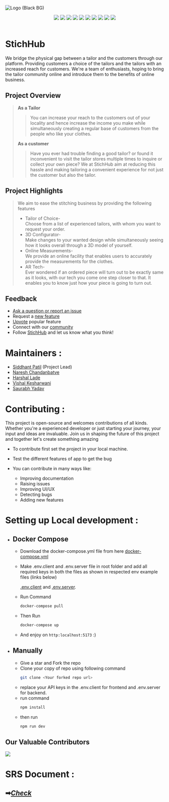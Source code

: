 ![Logo (Black BG)](https://user-images.githubusercontent.com/77800620/217613866-35741ca4-a2a2-4d19-a0ad-5315a5e5a02a.png)
    
<div align="center">
   <img src="https://img.shields.io/github/repo-size/UBA-GCOEN/StichHub?style=for-the-badge" />
   <img src="https://img.shields.io/github/issues-raw/UBA-GCOEN/StichHub?style=for-the-badge" />
   <img src="https://img.shields.io/github/issues-closed-raw/UBA-GCOEN/StichHub?style=for-the-badge" />
    <img src="https://img.shields.io/github/license/UBA-GCOEN/StichHub?style=for-the-badge" />

   <img src="https://img.shields.io/github/issues-pr-raw/UBA-GCOEN/StichHub?style=for-the-badge" />
    <img src="https://img.shields.io/github/issues-pr-closed-raw/UBA-GCOEN/StichHub?style=for-the-badge" />
    <img src="https://img.shields.io/github/stars/UBA-GCOEN/StichHub?style=for-the-badge" />
 
   <img src="https://img.shields.io/github/contributors/UBA-GCOEN/StichHub?style=for-the-badge" />
   <img src="https://img.shields.io/github/forks/UBA-GCOEN/StichHub?style=for-the-badge" />
  <img src="https://img.shields.io/github/last-commit/UBA-GCOEN/StichHub?style=for-the-badge" />
     </div>
     <br>

# StichHub

We bridge the physical gap between a tailor and the customers through our platform. Providing customers a choice of the tailors and the tailors with an increased reach for customers.
We're a team of enthusiasts, hoping to bring the tailor community online and introduce them to the benefits of online business.


## Project Overview
>**As a Tailor**
>>You can increase your reach to the customers out of your locality and hence increase the income you make while simultaneously creating a regular base of customers from the people who like your clothes.
>
>**As a customer**
>>Have you ever had trouble finding a good tailor? or found it inconvenient to visit the tailor stores multiple times to inquire or collect your own piece?
We at StichHub aim at reducing this hassle and making tailoring a convenient experience for not just the customer but also the tailor.

## Project Highlights
>We aim to ease the stitching business by providing the following features
> - Tailor of Choice-<br>
>  Choose from a list of experienced tailors, with whom you want to request your order.
> - 3D Configurator-<br>
>  Make changes to your wanted design while simultaneously seeing how it looks overall through a 3D model of yourself.
> - Online Measurements-<br>
>  We provide an online facility that enables users to accurately provide the measurements for the clothes.
> - AR Tech-<br>
>  Ever wondered if an ordered piece will turn out to be exactly same as it looks, with our tech you come one step closer to that. It enables you to know just how your piece is going to turn out.
<!-- 
## Previous Builds
link here- -->

## Feedback
 - [Ask a question or report an issue](https://github.com/UBA-GCOEN/StichHub/issues)
 - Request a [new feature](https://github.com/UBA-GCOEN/StichHub/issues)
 - [Upvote]() popular feature
 - Connect with our [community]()
 - Follow [StichHub]() and let us know what you think!

# Maintainers :
  - [Siddhant Patil](https://github.com/Siddhant-Patil0203) (Project Lead)
  - [Naresh Chandanbatve](https://github.com/Naresh-chandanbatve)
  - [Harshal Lade](https://github.com/LadeHarshal)
  - [Vishal Kesharwani](https://github.com/vishal10kesharwani)
  - [Saurabh Yadav](https://github.com/Saurabb-coder)

# Contributing :
This project is open-source and welcomes contributions of all kinds. Whether you're a experienced developer or just starting your journey, your input and ideas are invaluable. Join us in shaping the future of this project and together let's create something amazing

   - To contribute first set the project in your local machine.

   - Test the different features of app to get the bug

   - You can contribute in many ways like:
      - Improving documentation
      - Raising issues 
      - Improving UI/UX 
      - Detecting bugs 
      - Adding new features


        

# Setting up Local development :
  - ## Docker Compose 
     - Download the docker-compose.yml file from here <a href="https://github.com/Naresh-chandanbatve/StichHub/raw/main/docker-compose.yml" download="docker-compose.yml" >docker-compose.yml</a>
     - Make .env.client and .env.server file in root folder and add all required keys in both the files as shown in respected env example files (links below)
     
       [.env.client](https://github.com/Naresh-chandanbatve/StichHub/raw/main/.env.client?raw=true) and [.env.server](https://github.com/Naresh-chandanbatve/StichHub/raw/main/.env.server).
     - Run Command
       ```bash 
       docker-compose pull
       ```
     - Then Run
       ```bash
       docker-compose up
       ```
     - And enjoy on ``` http:localhost:5173 ```  :)  
  - ## Manually
     - Give a star and Fork the repo 
     - Clone your copy of repo using following command 
         ```bash
         git clone <Your forked repo url>
         ```
      - replace your API keys in the .env.client for frontend and .env.server for backend.
      - run command 
        ```bash
        npm install
        ```
      - then run
        ```bash
        npm run dev
        ```
        
 ## Our Valuable Contributors

<a href = "https://github.com/UBA-GCOEN/StichHub/graphs/contributors">

  <img src = "https://contrib.rocks/image?repo=UBA-GCOEN/StichHub"/>

</a>       
        
# SRS Document :
## ➡[_Check_](SRS.md)



